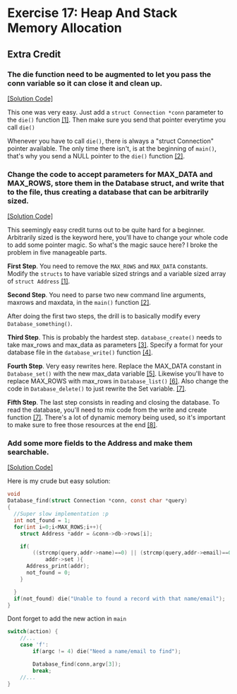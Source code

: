 # Exercise 17: Heap And Stack Memory Allocation

## Extra Credit
### The die function need to be augmented to let you pass the conn variable so it can close it and clean up.
[[Solution Code]](ex17_e1.c)

This one was very easy. Just add a `struct Connection *conn` parameter to the `die()` function [[1]](ex17_e1.c#L37). Then make sure you send that pointer everytime you call `die()`

Whenever you have to call `die()`, there is always a "struct Connection" pointer available. The only time there isn't, is at the beginning of `main()`, that's why you send a NULL pointer to the `die()` function [[2]](ex17_e1.c#L163).

### Change the code to accept parameters for MAX_DATA and MAX_ROWS, store them in the Database struct, and write that to the file, thus creating a database that can be arbitrarily sized.
[[Solution Code]](ex17_e2.c)

This seemingly easy credit turns out to be quite hard for a beginner. Arbitrarily sized is the keyword here, you'll have to change your whole code to add some pointer magic. So what's the magic sauce here? I broke the problem in five manageable parts.

**First Step**. You need to remove the `MAX_ROWS` and `MAX_DATA` constants. Modify the `structs` to have variable sized strings and a variable sized array of `struct Address` [[1]](ex17_e2.c#L7-L18). 

**Second Step**. You need to parse two new command line arguments, maxrows and maxdata, in the `main()` function [[2]](https://www.diffchecker.com/v8fp7fwj).

After doing the first two steps, the drill is to basically modify every `Database_something()`.

**Third Step**. This is probably the hardest step.  `database_create()` needs to take max_rows and max_data as parameters [[3]](ex17_e2.c#L155-L181). Specify a format for your database file in the `database_write()` function [[4]](ex17_e2.c#L119-L153).

**Fourth Step**. Very easy rewrites here. Replace  the MAX_DATA constant in `Database_set()` with the new max_data variable [[5]](https://github.com/eleloya/Learn-C-The-Hard-Way/commit/2c07813f833ff5520591a1b5e222f3cf40b18a82?diff=unified). Likewise you'll have to replace MAX_ROWS with max_rows in `Database_list()` [[6]](https://github.com/eleloya/Learn-C-The-Hard-Way/commit/331e4cb6bc047507c6658914c51bc55361d7ee10). Also change the code in `Database_delete()` to just rewrite the Set variable.  [[7]](https://github.com/eleloya/Learn-C-The-Hard-Way/commit/0f1e09fac57412be73d211a3a34a4894bbd2fc7e).

**Fifth Step**. The last step consists in reading and closing the database. To read the database, you'll need to mix code from the write and create function [[7]](https://github.com/eleloya/Learn-C-The-Hard-Way/commit/d1b6454935da2ab3b50e3bf9f1dd7cee148abd53). There's a lot of dynamic memory being used, so it's important to make sure to free those resources at the end [[8]](https://github.com/eleloya/Learn-C-The-Hard-Way/commit/9d7ee17a84d3c85a89abd3ed2598bc31516d0f48).

### Add some more fields to the Address and make them searchable.
[[Solution Code]](ex17_e3.c)

Here is my crude but easy solution:
```c
void
Database_find(struct Connection *conn, const char *query)
{
  //Super slow implementation :p
  int not_found = 1;
  for(int i=0;i<MAX_ROWS;i++){
    struct Address *addr = &conn->db->rows[i];

    if( 
        ((strcmp(query,addr->name)==0) || (strcmp(query,addr->email)==0)) && 
            addr->set ){
      Address_print(addr);
      not_found = 0;
    }

  }
  if(not_found) die("Unable to found a record with that name/email");
}
```
Dont forget to add the new action in `main`
```c
switch(action) {
    //...
    case 'f':
        if(argc != 4) die("Need a name/email to find");

        Database_find(conn,argv[3]);
        break;
    //...
}
```
